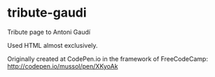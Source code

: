# tribute-gaudi
Tribute page to Antoni Gaudí

Used HTML almost exclusively.

Originally created at CodePen.io in the framework of FreeCodeCamp: http://codepen.io/mussol/pen/XKyoAk
